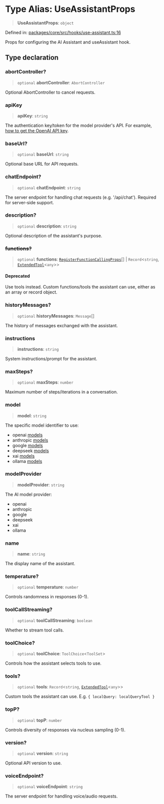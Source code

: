 # Type Alias: UseAssistantProps

> **UseAssistantProps**: `object`

Defined in: [packages/core/src/hooks/use-assistant.ts:16](https://github.com/GeoDaCenter/openassistant/blob/2cb8f20a901f3385efeb40778248119c5e49db78/packages/core/src/hooks/use-assistant.ts#L16)

Props for configuring the AI Assistant and useAssistant hook.

## Type declaration

### abortController?

> `optional` **abortController**: `AbortController`

Optional AbortController to cancel requests.

### apiKey

> **apiKey**: `string`

The authentication key/token for the model provider's API. For example, [how to get the OpenAI API key](https://platform.openai.com/api-keys).

### baseUrl?

> `optional` **baseUrl**: `string`

Optional base URL for API requests.

### chatEndpoint?

> `optional` **chatEndpoint**: `string`

The server endpoint for handling chat requests (e.g. '/api/chat'). Required for server-side support.

### description?

> `optional` **description**: `string`

Optional description of the assistant's purpose.

### ~~functions?~~

> `optional` **functions**: [`RegisterFunctionCallingProps`](RegisterFunctionCallingProps.md)[] \| `Record`\<`string`, [`ExtendedTool`](ExtendedTool.md)\<`any`\>\>

#### Deprecated

Use tools instead.
Custom functions/tools the assistant can use, either as an array or record object.

### historyMessages?

> `optional` **historyMessages**: `Message`[]

The history of messages exchanged with the assistant.

### instructions

> **instructions**: `string`

System instructions/prompt for the assistant.

### maxSteps?

> `optional` **maxSteps**: `number`

Maximum number of steps/iterations in a conversation.

### model

> **model**: `string`

The specific model identifier to use:

- openai [models](https://sdk.vercel.ai/providers/ai-sdk-providers/openai#model-capabilities)
- anthropic [models](https://sdk.vercel.ai/providers/ai-sdk-providers/anthropic#model-capabilities)
- google [models](https://sdk.vercel.ai/providers/ai-sdk-providers/google#model-capabilities)
- deepseek [models](https://sdk.vercel.ai/providers/ai-sdk-providers/deepseek#model-capabilities)
- xai [models](https://sdk.vercel.ai/providers/ai-sdk-providers/xai#model-capabilities)
- ollama [models](https://ollama.com/models)

### modelProvider

> **modelProvider**: `string`

The AI model provider:

- openai
- anthropic
- google
- deepseek
- xai
- ollama

### name

> **name**: `string`

The display name of the assistant.

### temperature?

> `optional` **temperature**: `number`

Controls randomness in responses (0-1).

### toolCallStreaming?

> `optional` **toolCallStreaming**: `boolean`

Whether to stream tool calls.

### toolChoice?

> `optional` **toolChoice**: `ToolChoice`\<`ToolSet`\>

Controls how the assistant selects tools to use.

### tools?

> `optional` **tools**: `Record`\<`string`, [`ExtendedTool`](ExtendedTool.md)\<`any`\>\>

Custom tools the assistant can use. E.g. `{ localQuery: localQueryTool }`

### topP?

> `optional` **topP**: `number`

Controls diversity of responses via nucleus sampling (0-1).

### version?

> `optional` **version**: `string`

Optional API version to use.

### voiceEndpoint?

> `optional` **voiceEndpoint**: `string`

The server endpoint for handling voice/audio requests.
